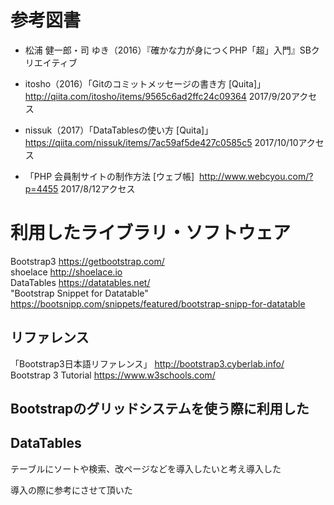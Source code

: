 # 参考図書
* 松浦 健一郎・司 ゆき（2016）『確かな力が身につくPHP「超」入門』SBクリエイティブ  


* itosho（2016）「Gitのコミットメッセージの書き方 [Quita]」 http://qiita.com/itosho/items/9565c6ad2ffc24c09364 2017/9/20アクセス
* nissuk（2017）「DataTablesの使い方 [Quita]」 https://qiita.com/nissuk/items/7ac59af5de427c0585c5 2017/10/10アクセス
* 「PHP 会員制サイトの制作方法 [ウェブ帳]  http://www.webcyou.com/?p=4455 2017/8/12アクセス

# 利用したライブラリ・ソフトウェア
Bootstrap3 https://getbootstrap.com/  
shoelace http://shoelace.io  
DataTables https://datatables.net/  
"Bootstrap Snippet for Datatable" https://bootsnipp.com/snippets/featured/bootstrap-snipp-for-datatable  
## リファレンス
「Bootstrap3日本語リファレンス」
http://bootstrap3.cyberlab.info/  
Bootstrap 3 Tutorial https://www.w3schools.com/  

 

## Bootstrapのグリッドシステムを使う際に利用した

## DataTables
テーブルにソートや検索、改ページなどを導入したいと考え導入した  

導入の際に参考にさせて頂いた

